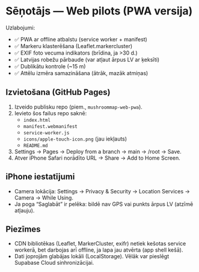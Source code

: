 # Sēņotājs — Web pilots (PWA versija)

Uzlabojumi:
- ✅ PWA ar offline atbalstu (service worker + manifest)
- ✅ Markeru klasterēšana (Leaflet.markercluster)
- ✅ EXIF foto vecuma indikators (brīdina, ja >30 d.)
- ✅ Latvijas robežu pārbaude (var atļaut ārpus LV ar ķeksīti)
- ✅ Dublikātu kontrole (~15 m)
- ✅ Attēlu izmēra samazināšana (ātrāk, mazāk atmiņas)

## Izvietošana (GitHub Pages)
1. Izveido publisku repo (piem., `mushroommap-web-pwa`).
2. Ievieto šos failus repo saknē:
   - `index.html`
   - `manifest.webmanifest`
   - `service-worker.js`
   - `icons/apple-touch-icon.png` (jau iekļauts)
   - `README.md`
3. Settings → Pages → Deploy from a branch → main → /root → Save.
4. Atver iPhone Safari norādīto URL → Share → Add to Home Screen.

## iPhone iestatījumi
- Camera lokācija: Settings → Privacy & Security → Location Services → Camera → While Using.
- Ja poga “Saglabāt” ir pelēka: bildē nav GPS vai punkts ārpus LV (atzīmē atļauju).

## Piezīmes
- CDN bibliotēkas (Leaflet, MarkerCluster, exifr) netiek kešotas service workerā, bet darbojas arī offline, ja lapa jau atvērta (app shell kešā).
- Dati joprojām glabājas lokāli (LocalStorage). Vēlāk var pieslēgt Supabase Cloud sinhronizācijai.
